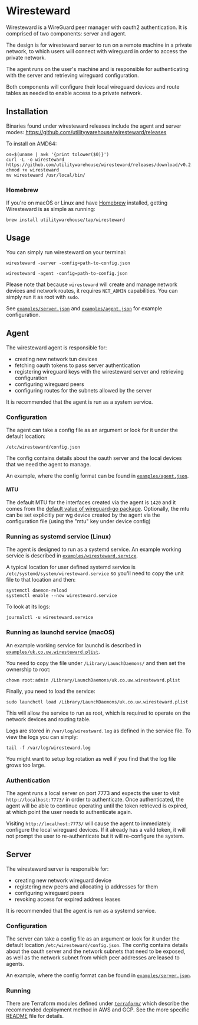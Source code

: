 # Wiresteward

Wiresteward is a WireGuard peer manager with oauth2 authentication. It is
comprised of two components: server and agent.

The design is for wiresteward server to run on a remote machine in a private
network, to which users will connect with wireguard in order to access the
private network.

The agent runs on the user's machine and is responsible for authenticating with
the server and retrieving wireguard configuration.

Both components will configure their local wireguard devices and route tables as
needed to enable access to a private network.

## Installation

Binaries found under wiresteward releases include the agent and server modes:
https://github.com/utilitywarehouse/wiresteward/releases

To install on AMD64:

```
os=$(uname | awk '{print tolower($0)}')
curl -L -o wiresteward https://github.com/utilitywarehouse/wiresteward/releases/download/v0.2.5/wiresteward_0.2.5_${os}_amd64
chmod +x wiresteward
mv wiresteward /usr/local/bin/
```

### Homebrew

If you're on macOS or Linux and have [Homebrew](https://brew.sh/) installed, getting Wiresteward is as simple as running:

```
brew install utilitywarehouse/tap/wiresteward
```

## Usage

You can simply run wiresteward on your terminal:

```
wiresteward -server -config=path-to-config.json
```

```
wiresteward -agent -config=path-to-config.json
```

Please note that because `wiresteward` will create and manage network devices
and network routes, it requires `NET_ADMIN` capabilities. You can simply run it
as root with `sudo`.

See [`examples/server.json`](./examples/server.json) and
[`examples/agent.json`](./examples/agent.json) for example configuration.

## Agent

The wiresteward agent is responsible for:

- creating new network tun devices
- fetching oauth tokens to pass server authentication
- registering wireguard keys with the wiresteward server and retrieving configuration
- configuring wireguard peers
- configuring routes for the subnets allowed by the server

It is recommended that the agent is run as a system service.

### Configuration

The agent can take a config file as an argument or look for it under the
default location:

```
/etc/wiresteward/config.json
```

The config contains details about the oauth server and the local devices that
we need the agent to manage.

An example, where the config format can be found in
[`examples/agent.json`](./examples/agent.json).

#### MTU

The default MTU for the interfaces created via the agent is `1420` and it comes
from the [default value of wireguard-go package](https://git.zx2c4.com/wireguard-go/tree/device/tun.go#n14).
Optionally, the mtu can be set explicitly per wg device created by the agent via
the configuration file (using the "mtu" key under device config)

### Running as systemd service (Linux)

The agent is designed to run as a systemd service. An example working service
is described in [`examples/wiresteward.service`](./examples/wiresteward.service).

A typical location for user defined systemd service is
`/etc/systemd/system/wiresteward.service` so you'll need to copy the unit file
to that location and then:

```
systemctl daemon-reload
systemctl enable --now wiresteward.service
```

To look at its logs:

```
journalctl -u wiresteward.service
```

### Running as launchd service (macOS)

An example working service for launchd is described in
[`examples/uk.co.uw.wiresteward.plist`](./examples/uk.co.uw.wiresteward.plist).

You need to copy the file under `/Library/LaunchDaemons/` and then set the
ownership to root:

```
chown root:admin /Library/LaunchDaemons/uk.co.uw.wiresteward.plist
```

Finally, you need to load the service:

```
sudo launchctl load /Library/LaunchDaemons/uk.co.uw.wiresteward.plist
```

This will allow the service to run as root, which is required to operate on the
network devices and routing table.

Logs are stored in `/var/log/wirestward.log` as defined in the service file. To
view the logs you can simply:

```
tail -f /var/log/wiresteward.log
```

You might want to setup log rotation as well if you find that the log file
grows too large.

### Authentication

The agent runs a local server on port 7773 and expects the user to visit
`http://localhost:7773/` in order to authenticate. Once authenticated, the agent
will be able to continue operating until the token retrieved is expired, at
which point the user needs to authenticate again.

Visiting `http://localhost:7773/` will cause the agent to immediately configure
the local wireguard devices. If it already has a valid token, it will not prompt
the user to re-authenticate but it will re-configure the system.

## Server

The wiresteward server is responsible for:

- creating new network wireguard device
- registering new peers and allocating ip addresses for them
- configuring wireguard peers
- revoking access for expired address leases

It is recommended that the agent is run as a systemd service.

### Configuration

The server can take a config file as an argument or look for it under the
default location `/etc/wiresteward/config.json`. The config contains details
about the oauth server and the network subnets that need to be exposed, as well
as the network subnet from which peer addresses are leased to agents.

An example, where the config format can be found in
[`examples/server.json`](./examples/server.json).

### Running

There are Terraform modules defined under [`terraform/`](./terraform) which
describe the recommended deployment method in AWS and GCP. See the more specific
[README](./terraform/README.md) file for details.
